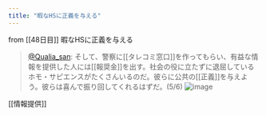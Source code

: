 ```yaml
---
title: "暇なHSに正義を与える"
---
```


from [[48日目]]
暇なHSに正義を与える
> [@Qualia_san](https://twitter.com/Qualia_san/status/1602681184517238784?s=20&t=UxTwBsJstd9LfCK_4uqQ1A): そして、警察に[[タレコミ窓口]]を作ってもらい、有益な情報を提供した人には[[報奨金]]を出す。社会の役に立たずに退屈しているホモ・サピエンスがたくさんいるのだ。彼らに公共の[[正義]]を与えよう。彼らは喜んで振り回してくれるはずだ。(5/6)
> ![image](https://pbs.twimg.com/media/Fj3d1eraAAAd4NA.png)

[[情報提供]]
